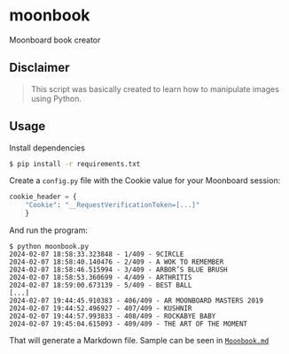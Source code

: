 # moonbook

Moonboard book creator

## Disclaimer

> This script was basically created to learn how to manipulate images using Python. 

## Usage 

Install dependencies

```sh 
$ pip install -r requirements.txt
```

Create a `config.py` file with the Cookie value for your Moonboard session:

```py 
cookie_header = {
    "Cookie": "__RequestVerificationToken=[...]"
    }
``` 

And run the program:

```log
$ python moonbook.py 
2024-02-07 18:58:33.323848 - 1/409 - 9CIRCLE
2024-02-07 18:58:40.140476 - 2/409 - A WOK TO REMEMBER
2024-02-07 18:58:46.515994 - 3/409 - ARBOR’S BLUE BRUSH
2024-02-07 18:58:53.360699 - 4/409 - ARTHRITIS
2024-02-07 18:59:00.673139 - 5/409 - BEST BALL
[...]
2024-02-07 19:44:45.910383 - 406/409 - AR MOONBOARD MASTERS 2019
2024-02-07 19:44:52.496927 - 407/409 - KUSHNIR
2024-02-07 19:44:57.993833 - 408/409 - ROCKABYE BABY
2024-02-07 19:45:04.615093 - 409/409 - THE ART OF THE MOMENT
```

That will generate a Markdown file. Sample can be seen in [`Moonbook.md`](Moonbook.md)